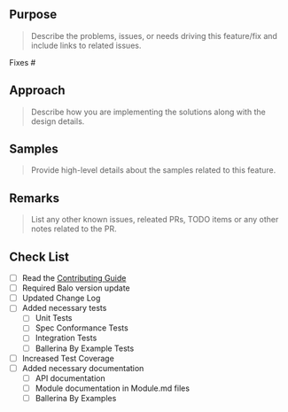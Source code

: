 ## Purpose
> Describe the problems, issues, or needs driving this feature/fix and include links to related issues.

Fixes #<Issue Number>

## Approach
> Describe how you are implementing the solutions along with the design details.

## Samples
> Provide high-level details about the samples related to this feature.

## Remarks
> List any other known issues, releated PRs, TODO items or any other notes related to the PR.

## Check List 
- [ ] Read the [Contributing Guide](https://github.com/ballerina-platform/ballerina-lang/blob/master/CONTRIBUTING.md)
- [ ] Required Balo version update
- [ ] Updated Change Log
- [ ] Added necessary tests
  - [ ] Unit Tests
  - [ ] Spec Conformance Tests
  - [ ] Integration Tests
  - [ ] Ballerina By Example Tests
- [ ] Increased Test Coverage   
- [ ] Added necessary documentation  
  - [ ] API documentation 
  - [ ] Module documentation in Module.md files
  - [ ] Ballerina By Examples
